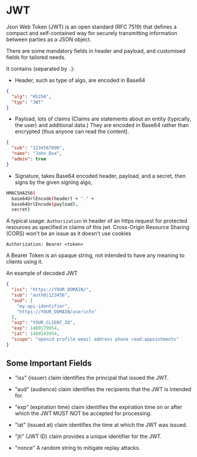 # JWT

Json Web Token (JWT) is an open standard (RFC 7519) that defines a compact and self-contained way for securely transmitting information between parties as a JSON object. 

There are some mandatory fields in header and payload, and customised fields for tailored needs.

It contains (separated by `.`):

* Header, such as type of algo, are encoded in Base64

```json
{
  "alg": "HS256",
  "typ": "JWT"
}
```

* Payload, lots of claims (Claims are statements about an entity (typically, the user) and additional data.) They are encoded in Base64 rather than encrypted (thus anyone can read the content).

```json
{
  "sub": "1234567890",
  "name": "John Doe",
  "admin": true
}
```

* Signature, takes Base64 encoded header, payload, and a secret, then signs by the given signing algo, 

```bash
HMACSHA256(
  base64UrlEncode(header) + "." +
  base64UrlEncode(payload),
  secret)
```

A typical usage:
`Authorization` in header of an https request for protected resources as specified in claims of this jwt. 
Cross-Origin Resource Sharing (CORS) won't be an issue as it doesn't use cookies

```
Authorization: Bearer <token>
```

A Bearer Token is an opaque string, not intended to have any meaning to clients using it.

An example of decoded JWT

```json
{
  "iss": "https://YOUR_DOMAIN/",
  "sub": "auth0|123456",
  "aud": [
    "my-api-identifier",
    "https://YOUR_DOMAIN/userinfo"
  ],
  "azp": "YOUR_CLIENT_ID",
  "exp": 1489179954,
  "iat": 1489143954,
  "scope": "openid profile email address phone read:appointments"
}
```

## Some Important Fields

* "iss" (issuer) claim identifies the principal that issued the JWT.

* "aud" (audience) claim identifies the recipients that the JWT is intended for.

* "exp" (expiration time) claim identifies the expiration time on or after which the JWT MUST NOT be accepted for processing.

* "iat" (issued at) claim identifies the time at which the JWT was issued.

* "jti" (JWT ID) claim provides a unique identifier for the JWT.
* "nonce" A random string to mitigate replay attacks.
